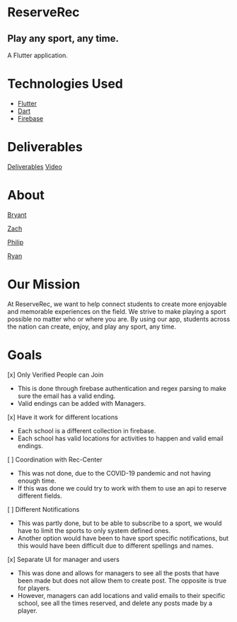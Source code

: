 # ReserveRec
## Play any sport, any time.
A Flutter application.

# Technologies Used
 - [Flutter](https://flutter.dev/)
 - [Dart](https://dart.dev/)
 - [Firebase](https://firebase.google.com/)

# Deliverables
[Deliverables](https://bconquest.github.io/ReservRec/deliverables)
[Video](https://youtu.be/RLMt4MaLcek)

# About
[Bryant](./bryant.md) 

[Zach](./zach.md)

[Philip](./philip.md)

[Ryan](./ryan.md)

# Our Mission
At ReserveRec, we want to help connect students to create more enjoyable and memorable experiences on the field.
We strive to make playing a sport possible no matter who or where you are.
By using our app, students across the nation can create, enjoy, and play any sport, any time.

# Goals
 [x] Only Verified People can Join
   - This is done through firebase authentication and regex parsing to make sure the email has a valid ending.
   - Valid endings can be added with Managers.
   
 [x] Have it work for different locations
   - Each school is a different collection in firebase.
   - Each school has valid locations for activities to happen and valid email endings.
   
 [ ] Coordination with Rec-Center
   - This was not done, due to the COVID-19 pandemic and not having enough time.
   - If this was done we could try to work with them to use an api to reserve different fields.
   
 [ ] Different Notifications
   - This was partly done, but to be able to subscribe to a sport, we would have to limit the sports to only system defined ones.
   - Another option would have been to have sport specific notifications, but this would have been difficult due to different spellings and names.
   
 [x] Separate UI for manager and users
   - This was done and allows for managers to see all the posts that have been made but does not allow them to create post. The opposite is true for players.
   - However, managers can add locations and valid emails to their specific school, see all the times reserved, and delete any posts made by a player.
